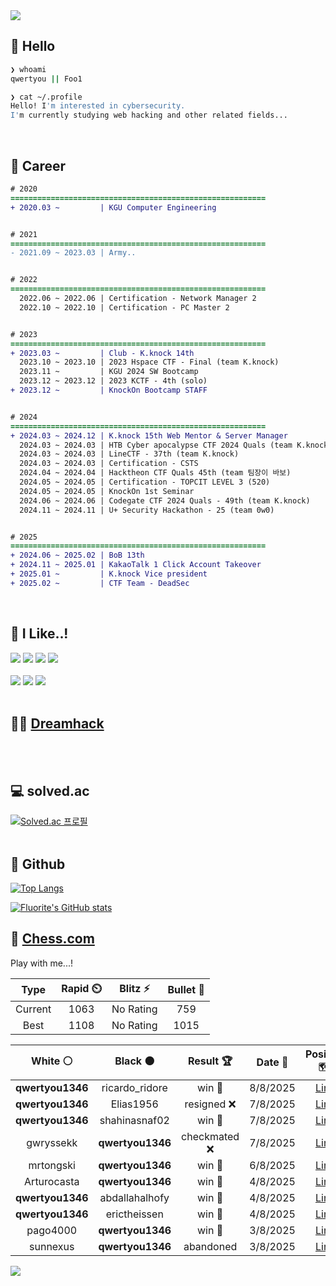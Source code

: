 <div align=left>
  <img src="https://capsule-render.vercel.app/api?type=waving&height=300&color=00f0e0&text=•⩊•" />
<br>

## 👋 Hello
```zsh
❯ whoami
qwertyou || Foo1

❯ cat ~/.profile
Hello! I'm interested in cybersecurity.
I'm currently studying web hacking and other related fields...
```
<br>
  
## 🌱 Career
```diff
# 2020
=========================================================
+ 2020.03 ~         | KGU Computer Engineering


# 2021
=========================================================
- 2021.09 ~ 2023.03 | Army..


# 2022
=========================================================
  2022.06 ~ 2022.06 | Certification - Network Manager 2
  2022.10 ~ 2022.10 | Certification - PC Master 2


# 2023
=========================================================
+ 2023.03 ~         | Club - K.knock 14th
  2023.10 ~ 2023.10 | 2023 Hspace CTF - Final (team K.knock)
  2023.11 ~         | KGU 2024 SW Bootcamp
  2023.12 ~ 2023.12 | 2023 KCTF - 4th (solo)
+ 2023.12 ~         | KnockOn Bootcamp STAFF


# 2024
=========================================================
+ 2024.03 ~ 2024.12 | K.knock 15th Web Mentor & Server Manager
  2024.03 ~ 2024.03 | HTB Cyber apocalypse CTF 2024 Quals (team K.knock)
  2024.03 ~ 2024.03 | LineCTF - 37th (team K.knock)
  2024.03 ~ 2024.03 | Certification - CSTS
  2024.04 ~ 2024.04 | Hacktheon CTF Quals 45th (team 팀장이 바보)
  2024.05 ~ 2024.05 | Certification - TOPCIT LEVEL 3 (520)
  2024.05 ~ 2024.05 | KnockOn 1st Seminar
  2024.06 ~ 2024.06 | Codegate CTF 2024 Quals - 49th (team K.knock)
  2024.11 ~ 2024.11 | U+ Security Hackathon - 25 (team 0w0)


# 2025
=========================================================
+ 2024.06 ~ 2025.02 | BoB 13th
+ 2024.11 ~ 2025.01 | KakaoTalk 1 Click Account Takeover
+ 2025.01 ~         | K.knock Vice president
+ 2025.02 ~         | CTF Team - DeadSec
```
<br>

## 🔨 I Like..!
<img src="https://img.shields.io/badge/Java-ED8B00?style=for-the-badge&logo=openjdk&logoColor=white">
<img src="https://img.shields.io/badge/python-3776AB?style=for-the-badge&logo=python&logoColor=white">
<img src="https://img.shields.io/badge/PHP-777BB4?style=for-the-badge&logo=php&logoColor=white">
<img src="https://img.shields.io/badge/Node.js-43853D?style=for-the-badge&logo=node.js&logoColor=white">
<br><br>
<img src="https://img.shields.io/badge/linux-FCC624?style=for-the-badge&logo=linux&logoColor=black"> 
<img src="https://img.shields.io/badge/docker-%230db7ed.svg?style=for-the-badge&logo=docker&logoColor=white">
<img src="https://img.shields.io/badge/GIT-E44C30?style=for-the-badge&logo=git&logoColor=white">
<br><br>

## 👨‍💻 [Dreamhack](https://dreamhack.io/users/40186)
<br><br>


## 💻 solved.ac
[![Solved.ac
프로필](http://mazassumnida.wtf/api/v2/generate_badge?boj=qwertyou)](https://solved.ac/qwertyou)
<br><br>

## 🚀 Github
[![Top Langs](https://github-readme-stats.vercel.app/api/top-langs/?username=qw3rtyou&layout=compact)](https://github.com/qw3rtyou/github-readme-stats)

[![Fluorite's GitHub stats](https://github-readme-stats.vercel.app/api?username=qw3rtyou)](https://github.com/anuraghazra/github-readme-stats)

## 🏁 [Chess.com](https://www.chess.com/)
Play with me...!
<!--START_SECTION:chessStats-->
<!-- Automatically generated with https://github.com/Balastrong/chess-stats-action -->

| Type | Rapid ⏲️ | Blitz ⚡ | Bullet 🔫 |
|:---:|:---:|:---:|:---:|
| Current | 1063 | No Rating | 759 |
| Best | 1108 | No Rating | 1015 |

| White ⚪ | Black ⚫ | Result 🏆 | Date 📅 | Position 🗺️ | Type 🕕 |
|:---:|:---:|:---:|:---:|:---:|:---:|
| **qwertyou1346** | ricardo_ridore | win 🥇 | 8/8/2025 | <a href="http://www.ee.unb.ca/cgi-bin/tervo/fen.pl?select=5rk1/p4pp1/1pp4p/8/1P2P1Q1/2q3P1/P4PBP/R4RK1 b - - 0 19">Link</a> | Rapid |
| **qwertyou1346** | Elias1956 | resigned ❌ | 7/8/2025 | <a href="http://www.ee.unb.ca/cgi-bin/tervo/fen.pl?select=r1b2rk1/2p2ppp/p2p3q/1p1P4/4P3/1P1Q4/P1P1BPPP/b2NK2R w K - 0 15">Link</a> | Rapid |
| **qwertyou1346** | shahinasnaf02 | win 🥇 | 7/8/2025 | <a href="http://www.ee.unb.ca/cgi-bin/tervo/fen.pl?select=3r2k1/pp4pp/n1p1Qn2/4N3/3q4/1PN5/P1P2PPP/2K1R3 b - - 1 23">Link</a> | Rapid |
| gwryssekk | **qwertyou1346** | checkmated ❌ | 7/8/2025 | <a href="http://www.ee.unb.ca/cgi-bin/tervo/fen.pl?select=r1bbr3/p2pkQ2/2p5/np2P1N1/3P4/P1N5/1PB2PPn/R4RK1 b - - 0 21">Link</a> | Rapid |
| mrtongski | **qwertyou1346** | win 🥇 | 6/8/2025 | <a href="http://www.ee.unb.ca/cgi-bin/tervo/fen.pl?select=r1bqk2r/ppp2p1p/2p3p1/4b3/4N3/8/PPPP1PPP/R1BQ1RK1 w kq - 0 9">Link</a> | Rapid |
| Arturocasta | **qwertyou1346** | win 🥇 | 4/8/2025 | <a href="http://www.ee.unb.ca/cgi-bin/tervo/fen.pl?select=8/7p/8/8/K1k2p2/4b2P/8/8 w - - 2 50">Link</a> | Rapid |
| **qwertyou1346** | abdallahalhofy | win 🥇 | 4/8/2025 | <a href="http://www.ee.unb.ca/cgi-bin/tervo/fen.pl?select=1r1q1rk1/2p3pp/2n1p3/2PpPp2/p1pP4/2P2QP1/P2B1PBP/1R2R1K1 b - - 3 22">Link</a> | Rapid |
| **qwertyou1346** | erictheissen | win 🥇 | 4/8/2025 | <a href="http://www.ee.unb.ca/cgi-bin/tervo/fen.pl?select=kbR5/pp4pp/5p2/1P6/n7/5BP1/P1p2P1P/6K1 b - - 2 32">Link</a> | Rapid |
| pago4000 | **qwertyou1346** | win 🥇 | 3/8/2025 | <a href="http://www.ee.unb.ca/cgi-bin/tervo/fen.pl?select=q4rk1/1b3pbp/6p1/1p6/1N1p1B2/P2p1QP1/3RnP1P/5R1K w - - 0 24">Link</a> | Rapid |
| sunnexus | **qwertyou1346** | abandoned  | 3/8/2025 | <a href="http://www.ee.unb.ca/cgi-bin/tervo/fen.pl?select=6r1/8/8/3N1k2/8/2P1rP1R/8/1R3K2 b - - 4 35">Link</a> | Rapid |

<!--END_SECTION:chessStats-->


<img src="https://capsule-render.vercel.app/api?type=waving&color=00f0e0&height=150&section=footer" />
</div>


